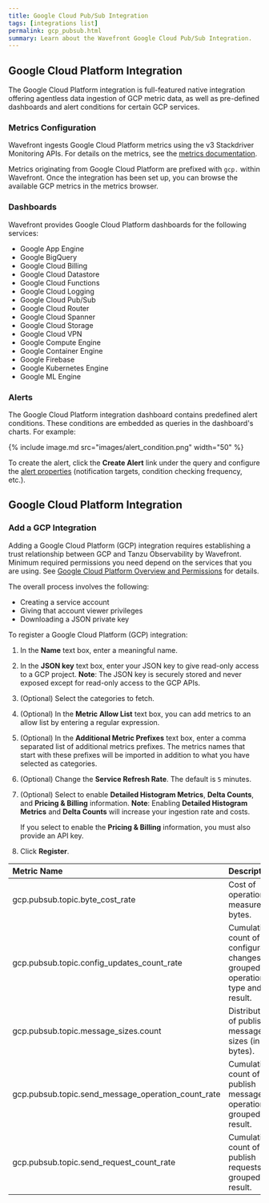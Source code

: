 ```yaml
---
title: Google Cloud Pub/Sub Integration
tags: [integrations list]
permalink: gcp_pubsub.html
summary: Learn about the Wavefront Google Cloud Pub/Sub Integration.
---
```

## Google Cloud Platform Integration

The Google Cloud Platform integration is full-featured native integration offering agentless data ingestion of GCP metric
data, as well as pre-defined dashboards and alert conditions for certain GCP services.

### Metrics Configuration

Wavefront ingests Google Cloud Platform metrics using the v3 Stackdriver Monitoring APIs. For details on the metrics, see the
[metrics documentation](https://cloud.google.com/monitoring/api/metrics).

Metrics originating from Google Cloud Platform are prefixed with `gcp.` within Wavefront. Once the integration has
been set up, you can browse the available GCP metrics in the metrics browser.

### Dashboards

<p>Wavefront provides Google Cloud Platform dashboards for the following services:</p>

- Google App Engine
- Google BigQuery
- Google Cloud Billing
- Google Cloud Datastore
- Google Cloud Functions
- Google Cloud Logging
- Google Cloud Pub/Sub
- Google Cloud Router
- Google Cloud Spanner
- Google Cloud Storage
- Google Cloud VPN
- Google Compute Engine
- Google Container Engine
- Google Firebase
- Google Kubernetes Engine
- Google ML Engine

### Alerts

The Google Cloud Platform integration dashboard contains predefined alert conditions. These conditions are embedded as queries in the dashboard's charts. For example:

{% include image.md src="images/alert_condition.png" width="50" %}

To create the alert, click the **Create Alert** link under the query and configure the [alert properties](https://docs.wavefront.com/alerts_manage.html) (notification targets, condition checking frequency, etc.).

## Google Cloud Platform Integration



### Add a GCP Integration

Adding a Google Cloud Platform (GCP) integration requires establishing a trust relationship between GCP and Tanzu Observability by Wavefront. Minimum required permissions you need depend on the services that you are using. See [Google Cloud Platform Overview and Permissions](http://docs.wavefront.com/integrations_gcp_overview.html) for details.

The overall process involves the following:

* Creating a service account
* Giving that account viewer privileges 
* Downloading a JSON private key

To register a Google Cloud Platform (GCP) integration:

1. In the **Name** text box, enter a meaningful name.
2. In the **JSON key** text box, enter your JSON key to give read-only access to a GCP project.
   **Note**: The JSON key is securely stored and never exposed except for read-only access to the GCP APIs. 
3. (Optional) Select the categories to fetch.
4. (Optional) In the **Metric Allow List** text box, you can add metrics to an allow list by entering a regular expression. 
5. (Optional) In the **Additional Metric Prefixes** text box, enter a comma separated list of additional metrics prefixes. 
   The metrics names that start with these prefixes will be imported in addition to what you have selected as categories.
6. (Optional) Change the **Service Refresh Rate**. The default is `5` minutes.
7. (Optional) Select to enable **Detailed Histogram Metrics**, **Delta Counts**, and **Pricing & Billing** information.
   **Note**: Enabling **Detailed Histogram Metrics** and **Delta Counts** will increase your ingestion rate and costs. 
   
   If you select to enable the **Pricing & Billing** information, you must also provide an API key.

8. Click **Register**.








|Metric Name|Description|
| :--- | :--- |
|gcp.pubsub.topic.byte_cost_rate| Cost of operations, measured in bytes. |
|gcp.pubsub.topic.config_updates_count_rate| Cumulative count of configuration changes, grouped by operation type and result. |
|gcp.pubsub.topic.message_sizes.count| Distribution of publish message sizes (in bytes).|
|gcp.pubsub.topic.send_message_operation_count_rate| Cumulative count of publish message operations, grouped by result. |
|gcp.pubsub.topic.send_request_count_rate| Cumulative count of publish requests, grouped by result. |

